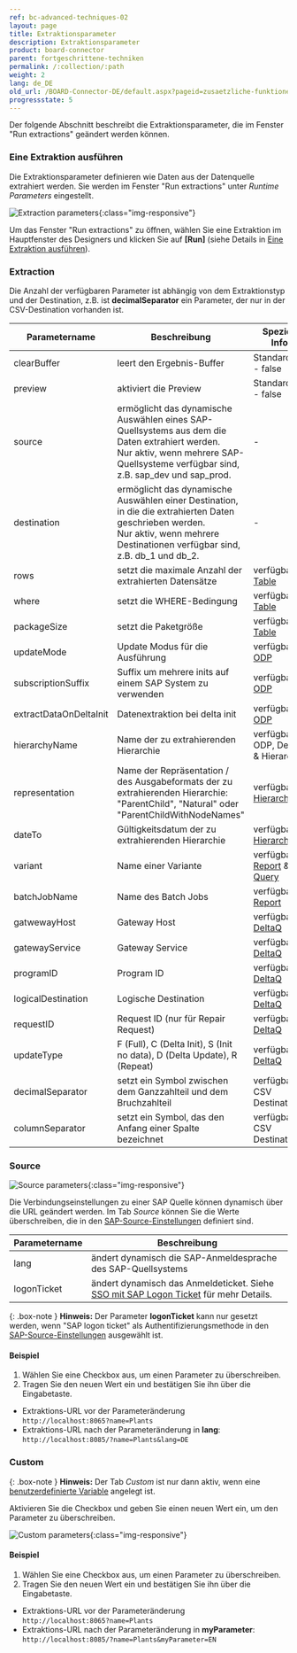 ```yaml
---
ref: bc-advanced-techniques-02
layout: page
title: Extraktionsparameter
description: Extraktionsparameter
product: board-connector
parent: fortgeschrittene-techniken
permalink: /:collection/:path
weight: 2
lang: de_DE
old_url: /BOARD-Connector-DE/default.aspx?pageid=zusaetzliche-funktionen-im-designer
progressstate: 5
---
```


Der folgende Abschnitt beschreibt die Extraktionsparameter, die im Fenster "Run extractions" geändert werden können. 

### Eine Extraktion ausführen

Die Extraktionsparameter definieren wie Daten aus der Datenquelle extrahiert werden.
Sie werden im Fenster "Run extractions" unter *Runtime Parameters* eingestellt. 

![Extraction parameters](/img/content/board/Run-Extraction.png){:class="img-responsive"}

Um das Fenster "Run extractions" zu öffnen, wählen Sie eine Extraktion im Hauptfenster des Designers und klicken Sie auf **[Run]** (siehe Details in [Eine Extraktion ausführen](../erste-schritte/eine-extraktion-ausfuehren)).

### Extraction

Die Anzahl der verfügbaren Parameter ist abhängig von dem Extraktionstyp und der Destination, z.B. ist **decimalSeparator** ein Parameter, der nur in der CSV-Destination vorhanden ist.

Parametername | Beschreibung | Spezielle Infos
------------ | ------------- | -------------
clearBuffer | leert den Ergebnis-Buffer | Standardwert - false
preview | aktiviert die Preview | Standardwert - false
source | ermöglicht das dynamische Auswählen eines SAP-Quellsystems aus dem die Daten extrahiert werden. <br> Nur aktiv, wenn mehrere SAP-Quellsysteme verfügbar sind, z.B. sap_dev und sap_prod. | -
destination | ermöglicht das dynamische Auswählen einer Destination, in die die extrahierten Daten geschrieben werden. <br> Nur aktiv, wenn mehrere Destinationen verfügbar sind, z.B. db_1 und db_2.| -
rows | setzt die maximale Anzahl der extrahierten Datensätze | verfügbar in [Table](../table/extraktionseinstellungen#extraction-settings-öffnen)
where | setzt die WHERE-Bedingung | verfügbar in [Table](../table/where-bedingung)
packageSize | setzt die Paketgröße | verfügbar in [Table](../table/extraktionseinstellungen#extraction-settings)
updateMode | Update Modus für die Ausführung| verfügbar in [ODP](../odp/odp-functions-ov#load-verfahren-update-mode)
subscriptionSuffix | Suffix um mehrere inits auf einem SAP System zu verwenden | verfügbar in [ODP](../odp/odp-functions-ov#abonnements)
extractDataOnDeltaInit | Datenextraktion bei delta init | verfügbar in [ODP](../odp/odp-functions-ov#load-verfahren-update-mode)
hierarchyName | Name der zu extrahierenden Hierarchie| verfügbar in ODP, DeltaQ & Hierarchy
representation | Name der Repräsentation / des Ausgabeformats der zu extrahierenden Hierarchie: "ParentChild", "Natural" oder "ParentChildWithNodeNames"  | verfügbar in [Hierarchy](../bw-hierarchien/tabellenausgabe)
dateTo | Gültigkeitsdatum der zu extrahierenden Hierarchie | verfügbar in [Hierarchy](../bw-hierarchien/hierarchien-als-datenquelle-definieren#ausgabe-formatieren)
variant | Name einer Variante | verfügbar in [Report](../abap-reports/report-variants-and-selections) & [SAP Query](../sap-queries/variant-selections)
batchJobName | Name des Batch Jobs| verfügbar in [Report](../abap-reports/report-extraktionseinstellungen)
gatwewayHost | Gateway Host | verfügbar in [DeltaQ](../datasource-deltaq/customizing-check#einstellungen)
gatewayService | Gateway Service | verfügbar in [DeltaQ](../datasource-deltaq/customizing-check#einstellungen)
programID | Program ID | verfügbar in [DeltaQ](../datasource-deltaq/customizing-check#einstellungen)
logicalDestination | Logische Destination | verfügbar in [DeltaQ](../datasource-deltaq/customizing-check#einstellungen)
requestID | Request ID (nur für Repair Request) | verfügbar in [DeltaQ](../datasource-deltaq/extraktionseinstellungen#registerkarte-base)
updateType | F (Full), C (Delta Init), S (Init no data), D (Delta Update), R (Repeat)| verfügbar in [DeltaQ](../datasource-deltaq/update-modus)
decimalSeparator | setzt ein Symbol zwischen dem Ganzzahlteil und dem Bruchzahlteil | verfügbar in CSV Destinationen
columnSeparator | setzt ein Symbol, das den Anfang einer Spalte bezeichnet | verfügbar in CSV Destinationen

### Source
![Source parameters](/img/content/board/Run-Extraction-Source.png){:class="img-responsive"}

Die Verbindungseinstellungen zu einer SAP Quelle können dynamisch über die URL geändert werden. 
Im Tab *Source* können Sie die Werte überschreiben, die in den [SAP-Source-Einstellungen](../einfuehrung/sap-verbindungen-anlegen) definiert sind.

Parametername | Beschreibung |
------------ | ------------- | 
lang | ändert dynamisch die SAP-Anmeldesprache des SAP-Quellsystems  
logonTicket | ändert dynamisch das Anmeldeticket. Siehe [SSO mit SAP Logon Ticket](https://kb.theobald-software.com/xtract-universal/sso-with-logon-ticket) für mehr Details.

{: .box-note }
**Hinweis:** Der Parameter **logonTicket** kann nur gesetzt werden, wenn "SAP logon ticket"
 als Authentifizierungsmethode in den [SAP-Source-Einstellungen](../einfuehrung/sap-verbindungen-anlegen) ausgewählt ist.


#### Beispiel
1. Wählen Sie eine Checkbox aus, um einen Parameter zu überschreiben.
2. Tragen Sie den neuen Wert ein und bestätigen Sie ihn über die Eingabetaste.
- Extraktions-URL vor der Parameteränderung<br>
`http://localhost:8065?name=Plants`
- Extraktions-URL nach der Parameteränderung in **lang**:<br>
`http://localhost:8085/?name=Plants&lang=DE` 

### Custom

{: .box-note }
**Hinweis:** Der Tab *Custom* ist nur dann aktiv, wenn eine [benutzerdefinierte Variable](../fortgeschrittene-techniken/benutzerdefinierte-variablen) angelegt ist.

Aktivieren Sie die Checkbox und geben Sie einen neuen Wert ein, um den Parameter zu überschreiben.
 
![Custom parameters](/img/content/board/Run-Extraction-Custom.png){:class="img-responsive"}

#### Beispiel
1. Wählen Sie eine Checkbox aus, um einen Parameter zu überschreiben.
2. Tragen Sie den neuen Wert ein und bestätigen Sie ihn über die Eingabetaste.
- Extraktions-URL vor der Parameteränderung<br>
`http://localhost:8065?name=Plants`
- Extraktions-URL nach der Parameteränderung in **myParameter**:<br>
`http://localhost:8085/?name=Plants&myParameter=EN` 
